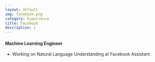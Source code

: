```yaml
---
layout: default
img: facebook.png
category: Experience
title: Facebook
description: |
---
```


#### Machine Learning Engineer

* Working on Natural Language Understanding at Facebook Assistant
